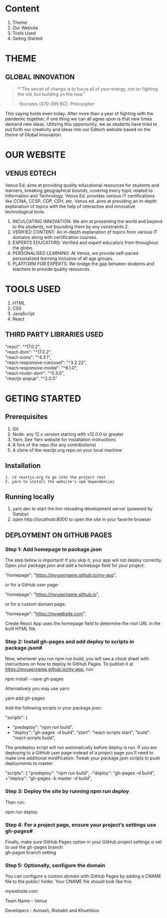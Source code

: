 # Content
1. Theme
2. Our Website
3. Tools Used
4. Geting Started

# THEME
## GLOBAL INNOVATION
>*“The secret of change is to focus all of your energy, not on fighting the old, but building on the new."
>
>-Socrates (470-399 BC), Philosopher

This saying holds even today. After more than a year of fighting with the pandemic together, if one thing we can all agree upon is that new times demand new ideas. 
Utilizing this opportunity, we as students have tried to put forth our creativity and ideas into our Edtech website based on the theme of Global Innovation.

# OUR WEBSITE 
## VENUS EDTECH
Venus Ed. aims at providing quality educational resources for students and learners, breaking geographical bounds, covering every topic related to Information and Technology. Venus Ed. provides various IT certifications like CCNA, CCSP, CDP, CEH, etc. Venus ed. aims at providing an in-depth explanation of topics with the help of interactive and innovative technological tools.
1. INCULCATING INNOVATION: 
We aim at presenting the world and beyond to the students, not bounding them by any constraints.2. 
2. VERIFIED CONTENT:
 An in-depth explanation of topics from various IT domains along with certification courses.
3. EXPERTS EDUCATORS:
 Verified and expert educators from throughout the globe.
4. PERSONALISED LEARNING:
 At Venus, we provide self-paced personalized learning inclusive of all age groups.
5. PLATFORM FOR EXPERTS: 
We bridge the gap between students and teachers to provide quality resources.

# TOOLS USED 
1. HTML
2. CSS
3. JavaScript
4. React

## THIRD PARTY LIBRARIES USED
"react": "^17.0.2", <br />
    "react-dom": "^17.0.2",<br />
    "react-icons": "^4.3.1",<br />
    "react-responsive-carousel": "^3.2.22",<br />
    "react-responsive-modal": "^6.1.0",<br />
    "react-router-dom": "^5.3.0",<br />
    "reactjs-popup": "^2.0.5"<br />
    
# GETING STARTED
## Prerequisites
1. Git
2. Node: any 12.x version starting with v12.0.0 or greater
3. Yarn: See Yarn website for installation instructions
4. A fork of the repo (for any contributions)
5. A clone of the reactjs.org repo on your local machine

## Installation
    1. cd reactjs.org to go into the project root
    2. yarn to install the website's npm dependencies

## Running locally
  1. yarn dev to start the hot-reloading development server (powered by Gatsby)
  2. open http://localhost:8000 to open the site in your favorite browser

## DEPLOYMENT ON GITHUB PAGES
### Step 1: Add homepage to package.json
The step below is important!
If you skip it, your app will not deploy correctly.
Open your package.json and add a homepage field for your project:<br />

"homepage": "https://myusername.github.io/my-app",

or for a GitHub user page:<br />
 
 "homepage": "https://myusername.github.io",
 
or for a custom domain page:<br />
 
 "homepage": "https://mywebsite.com",
 
Create React App uses the homepage field to determine the root URL in the built HTML file.
### Step 2: Install gh-pages and add deploy to scripts in package.json#
Now, whenever you run npm run build, you will see a cheat sheet with instructions on how to deploy to GitHub Pages.
To publish it at https://myusername.github.io/my-app, run:<br />

npm install --save gh-pages

Alternatively you may use yarn:<br />
  
 yarn add gh-pages 
 
Add the following scripts in your package.json:<br />
 
 "scripts": {
  + "predeploy": "npm run build",
 + "deploy": "gh-pages -d build",
  "start": "react-scripts start",
  "build": "react-scripts build",
 
The predeploy script will run automatically before deploy is run.
If you are deploying to a GitHub user page instead of a project page you'll need to make one additional modification:
Tweak your package.json scripts to push deployments to master:<br />
  
 "scripts": {
 "predeploy": "npm run build",
 -"deploy": "gh-pages -d build",
 +"deploy": "gh-pages -b master -d build",
 
### Step 3: Deploy the site by running npm run deploy
Then run:<br />
 
 npm run deploy
 
### Step 4: For a project page, ensure your project’s settings use gh-pages#
Finally, make sure GitHub Pages option in your GitHub project settings is set to use the gh-pages branch:<br />
  gh-pages branch setting 
### Step 5: Optionally, configure the domain
You can configure a custom domain with GitHub Pages by adding a CNAME file to the public/ folder.
Your CNAME file should look like this:<br />
 
 mywebsite.com
 
 
 Team Name - Venus
 
Developers - Avinash, Rishabh and Khushboo
 
